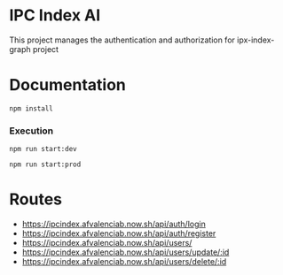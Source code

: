 # IPC Index AI
This project manages the authentication and authorization for ipx-index-graph project

# Documentation

```
npm install
```

### Execution

```
npm run start:dev
```

```
npm run start:prod
```

# Routes

* https://ipcindex.afvalenciab.now.sh/api/auth/login
* https://ipcindex.afvalenciab.now.sh/api/auth/register
* https://ipcindex.afvalenciab.now.sh/api/users/
* https://ipcindex.afvalenciab.now.sh/api/users/update/:id
* https://ipcindex.afvalenciab.now.sh/api/users/delete/:id
